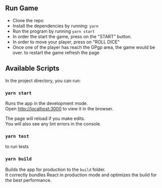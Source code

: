 ## Run Game
* Clone the repo
* Install the dependencies by running: `yarn`
* Run the program by running `yarn start`
* In order the start the game, press on the "START" button.
* In order to move your player, press on "ROLL DICE"
* Once one of the player has reach the GPgp area, the game would be over. to restart the game refresh the page


## Available Scripts

In the project directory, you can run:

### `yarn start`

Runs the app in the development mode.\
Open [http://localhost:3000](http://localhost:3000) to view it in the browser.

The page will reload if you make edits.\
You will also see any lint errors in the console.

### `yarn test`

to run tests

### `yarn build`

Builds the app for production to the `build` folder.\
It correctly bundles React in production mode and optimizes the build for the best performance.



